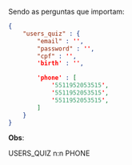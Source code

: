 Sendo as perguntas que importam:

```json
{
    "users_quiz" : {
        "email" : '',
        "password" : '',
        "cpf" : '',
        'birth' : '',

        'phone' : [
            '5511952053515',
            '5511952053515',
            '5511952053515',
        ]
    }
}
```
**Obs**:

USERS_QUIZ n:n PHONE
